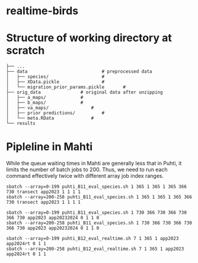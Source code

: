 # realtime-birds

# Structure of working directory at scratch

    ├── ...
    ├── data                      		# preprocessed data
    │   ├── species/          			# 
    │   ├── XData.pickle	       		# 
    │   └── migration_prior_params.pickle       # 
    ├── orig_data				# original data after unzipping 
    │   ├── a_maps/				# 
    │   ├── b_maps/				# 
    │   ├── va_maps/				# 
    │   ├── prior predictions/			# 
    │   └── meta.RData     			# 
    └── results

# Pipleline in Mahti

While the queue waiting times in Mahti are generally less that in Puhti, it limits the number of batch jobs to 200. Thus, we need to run each command effectively twice with different array job index ranges.

```console
sbatch --array=0-199 puhti_B11_eval_species.sh 1 365 1 365 1 365 366 730 transect app2023 1 1 1 1
sbatch --array=200-258 puhti_B11_eval_species.sh 1 365 1 365 1 365 366 730 transect app2023 1 1 1 1

sbatch --array=0-199 puhti_B11_eval_species.sh 1 730 366 730 366 730 366 730 app2023 app20232024 0 1 1 0
sbatch --array=200-258 puhti_B11_eval_species.sh 1 730 366 730 366 730 366 730 app2023 app20232024 0 1 1 0

sbatch --array=0-199 puhti_B12_eval_realtime.sh 7 1 365 1 app2023 app2024rt 0 1 1
sbatch --array=200-258 puhti_B12_eval_realtime.sh 7 1 365 1 app2023 app2024rt 0 1 1

```